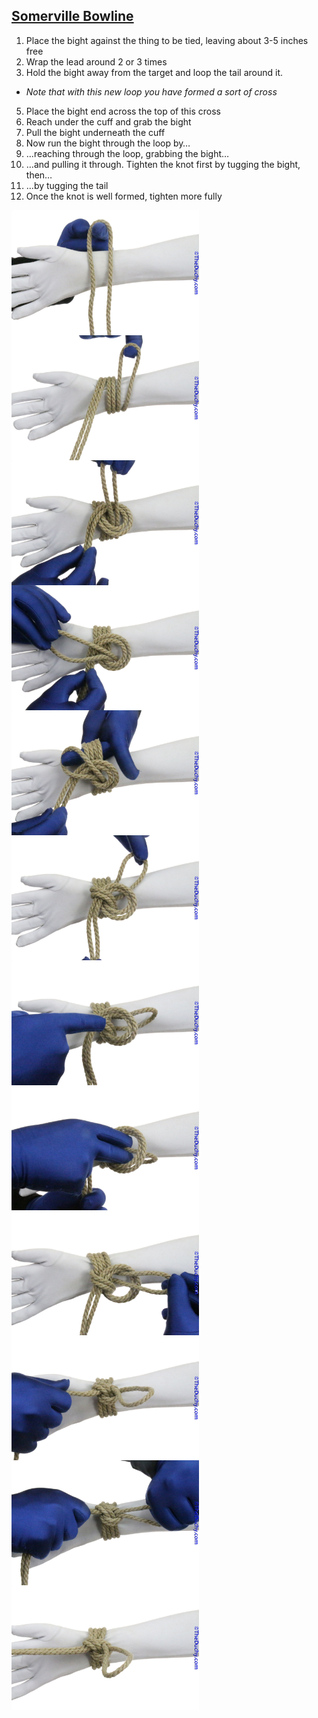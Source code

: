 ## [Somerville Bowline](https://www.theduchy.com/somerville-bowline/#core-technique-quick-overview)

1. Place the bight against the thing to be tied, leaving about 3-5 inches free<br />
2. Wrap the lead around 2 or 3 times <br />
3. Hold the bight away from the target and loop the tail around it.
  - _Note that with this new loop you have formed a sort of cross_<br />
5. Place the bight end across the top of this cross<br />
6. Reach under the cuff and grab the bight<br />
7. Pull the bight underneath the cuff<br />
8. Now run the bight through the loop by…<br />
9. …reaching through the loop, grabbing the bight…<br />
10. …and pulling it through. Tighten the knot first by tugging the bight, then…<br />
11. …by tugging the tail<br />
12. Once the knot is well formed, tighten more fully<br />

<img src="assets/Sommerville-Bowline-01.jpg" height="200vh" align="left">
<img src="assets/Sommerville-Bowline-02.jpg" height="200vh" align="left">
<img src="assets/Sommerville-Bowline-03.jpg" height="200vh" align="left">
<img src="assets/Sommerville-Bowline-04.jpg" height="200vh" align="left">
<img src="assets/Sommerville-Bowline-05.jpg" height="200vh" align="left">
<img src="assets/Sommerville-Bowline-06.jpg" height="200vh" align="left">
<img src="assets/Sommerville-Bowline-07.jpg" height="200vh" align="left">
<img src="assets/Sommerville-Bowline-08.jpg" height="200vh" align="left">
<img src="assets/Sommerville-Bowline-09.jpg" height="200vh" align="left">
<img src="assets/Sommerville-Bowline-10.jpg" height="200vh" align="left">
<img src="assets/Sommerville-Bowline-11.jpg" height="200vh" align="left">
<img src="assets/Sommerville-Bowline-12.jpg" height="200vh" align="left">
